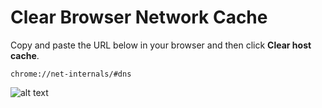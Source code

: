 # Clear Browser Network Cache

Copy and paste the URL below in your browser and then click **Clear host cache**.

```chrome://net-internals/#dns```

![alt text](../assets/241108-clear-browser-network-cache.png) 
